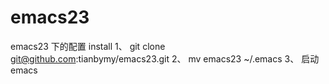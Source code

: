 emacs23
=======
emacs23 下的配置
install 
1、 git clone git@github.com:tianbymy/emacs23.git
2、 mv emacs23 ~/.emacs 
3、 启动emacs


